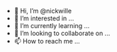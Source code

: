 - 👋 Hi, I’m @nickwille
- 👀 I’m interested in ...
- 🌱 I’m currently learning ...
- 💞️ I’m looking to collaborate on ...
- 📫 How to reach me ...

<!---
nickwille/nickwille is a ✨ special ✨ repository because its `README.md` (this file) appears on your GitHub profile.
You can click the Preview link to take a look at your changes.
--->
